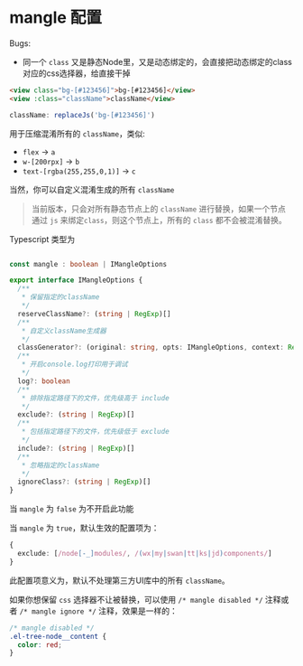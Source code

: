 # mangle 配置

Bugs:

- 同一个 `class` 又是静态Node里，又是动态绑定的，会直接把动态绑定的class对应的css选择器，给直接干掉

```html
<view class="bg-[#123456]">bg-[#123456]</view>
<view :class="className">className</view>
```

```js
className: replaceJs('bg-[#123456]')
```

用于压缩混淆所有的 `className`，类似:

- `flex` -> `a`
- `w-[200rpx]` -> `b`
- `text-[rgba(255,255,0,1)]` -> `c`

当然，你可以自定义混淆生成的所有 `className`

> 当前版本，只会对所有静态节点上的  `className` 进行替换，如果一个节点通过 `js` 来绑定`class`，则这个节点上，所有的 `class` 都不会被混淆替换。

Typescript 类型为

```ts

const mangle : boolean | IMangleOptions

export interface IMangleOptions {
  /**
   * 保留指定的className
   */
  reserveClassName?: (string | RegExp)[]
  /**
   * 自定义className生成器
   */
  classGenerator?: (original: string, opts: IMangleOptions, context: Record<string, any>) => string | undefined
  /**
   * 开启console.log打印用于调试
   */
  log?: boolean
  /**
   * 排除指定路径下的文件，优先级高于 include
   */
  exclude?: (string | RegExp)[]
  /**
   * 包括指定路径下的文件，优先级低于 exclude
   */
  include?: (string | RegExp)[]
  /**
   * 忽略指定的className
   */
  ignoreClass?: (string | RegExp)[]
}
```

当 `mangle` 为 `false` 为不开启此功能

当 `mangle` 为 `true`，默认生效的配置项为：

```ts
{
  exclude: [/node[-_]modules/, /(wx|my|swan|tt|ks|jd)components/]
}
```

此配置项意义为，默认不处理第三方UI库中的所有 `className`。

如果你想保留 `css` 选择器不让被替换，可以使用 `/* mangle disabled */` 注释或者 `/* mangle ignore */` 注释，效果是一样的：

```css
/* mangle disabled */
.el-tree-node__content {
  color: red;
}
```
